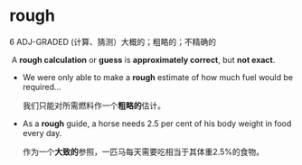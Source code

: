 # rough

6 ADJ-GRADED (计算、猜测）大概的；粗略的；不精确的

​	A **rough calculation** or **guess** is **approximately correct**, but **not exact**.

* We were only able to make a **rough** estimate of how much fuel would be required...

  我们只能对所需燃料作一个**粗略的**估计。

* As a **rough** guide, a horse needs 2.5 per cent of his body weight in food every day.

  作为一个**大致的**参照，一匹马每天需要吃相当于其体重2.5%的食物。